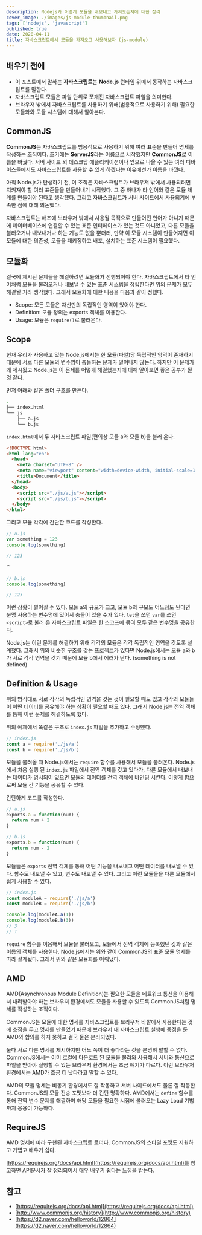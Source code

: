 ```yaml
---
description: Nodejs가 어떻게 모듈을 내보내고 가져오는지에 대한 정리
cover_image: ./images/js-module-thumbnail.png
tags: ['nodejs', 'javascript']
published: true
date: 2020-04-11
title: 자바스크립트에서 모듈을 가져오고 사용해보자 (js-module)
---
```


## 배우기 전에

- 이 포스트에서 말하는 **자바스크립트**는 **Node.js** 런타임 위에서 동작하는 자바스크립트를 말한다.
- 자바스크립트 모듈은 파일 단위로 쪼개진 자바스크립트 파일을 의미한다.
- 브라우저 밖에서 자바스크립트를 사용하기 위해(범용적으로 사용하기 위해) 필요한 모듈화와 모듈 시스템에 대해서 알아본다.

## CommonJS

**CommonJS**는 자바스크립트를 범용적으로 사용하기 위해 여러 표준을 만들어 명세를 작성하는 조직이다. 초기에는 **ServerJS**라는 이름으로 시작했지만 **CommonJS**로 이름을 바꿨다. 서버 사이드 외 데스크탑 애플리케이션이나 앞으로 나올 수 있는 여러 디바이스들에서도 자바스크립트를 사용할 수 있게 하겠다는 이유에선가 이름을 바꿨다.

아직 Node.js가 탄생하기 전, 이 조직은 자바스크립트가 브라우저 밖에서 사용되려면 지켜져야 할 여러 표준들을 만들어내기 시작했다. 그 중 하나가 타 언어와 같은 모듈 체계를 만들어야 된다고 생각했다. 그리고 자바스크립트가 서버 사이드에서 사용되기에 부족한 점에 대해 의논했다.

자바스크립트는 애초에 브라우저 밖에서 사용될 목적으로 만들어진 언어가 아니기 때문에 데이터베이스에 연결할 수 있는 표준 인터페이스가 있는 것도 아니었고, 다른 모듈을 불러오거나 내보내거나 하는 기능도 없을 뿐더러, 만약 이 모듈 시스템이 만들어지면 이 모듈에 대한 의존성, 모듈을 패키징하고 배포, 설치하는 표준 시스템이 필요했다.

## 모듈화

결국에 제시된 문제들을 해결하려면 모듈화가 선행되어야 한다. 자바스크립트에서 타 언어처럼 모듈을 불러오거나 내보낼 수 있는 표준 시스템을 정립한다면 위의 문제가 모두 해결될 거라 생각했다. 그래서 모듈화에 대한 내용을 다음과 같이 정했다.

- Scope: 모든 모듈은 자신만의 독립적인 영역이 있어야 한다.
- Definition: 모듈 정의는 exports 객체를 이용한다.
- Usage: 모듈은 `require()`로 불러온다.

## Scope

현재 우리가 사용하고 있는 Node.js에서는 한 모듈(파일)당 독립적인 영역이 존재하기 때문에 서로 다른 모듈의 변수명이 충돌하는 문제가 일어나지 않는다. 하지만 이 문제가 왜 제시됬고 Node.js는 이 문제를 어떻게 해결했는지에 대해 알아보면 좋은 공부가 될 것 같다.

먼저 아래와 같은 폴더 구조를 만든다.

```bash
.
├── index.html
└── js
    ├── a.js
    └── b.js
```

`index.html`에서 두 자바스크립트 파일(편의상 모듈 a와 모듈 b)을 불러 온다.

```html
<!DOCTYPE html>
<html lang="en">
  <head>
    <meta charset="UTF-8" />
    <meta name="viewport" content="width=device-width, initial-scale=1.0" />
    <title>Document</title>
  </head>
  <body>
    <script src="./js/a.js"></script>
    <script src="./js/b.js"></script>
  </body>
</html>
```

그리고 모듈 각각에 간단한 코드를 작성한다.

```js
// a.js
var something = 123
console.log(something)

// 123
```

``

```js
// b.js
console.log(something)

// 123
```

이런 상황이 벌어질 수 있다. 모듈 a의 규모가 크고, 모듈 b의 규모도 어느정도 된다면 분명 사용하는 변수명에 있어서 충돌이 있을 수가 있다. `let`을 쓰던 `var`를 쓰던 `<script>`로 불러 온 자바스크립트 파일은 한 스코프에 묶여 모두 같은 변수명을 공유한다.

Node.js는 이런 문제를 해결하기 위해 각각의 모듈은 각각 독립적인 영역을 갖도록 설계했다. 그래서 위와 비슷한 구조를 갖는 프로젝트가 있다면 Node.js에서는 모듈 a와 b가 서로 각각 영역을 갖기 때문에 모듈 b에서 에러가 난다. (something is not defined)

## Definition & Usage

위의 방식대로 서로 각각의 독립적인 영역을 갖는 것이 필요할 때도 있고 각각의 모듈들이 어떤 데이터를 공유해야 하는 상황이 필요할 때도 있다. 그래서 Node.js는 전역 객체를 통해 이런 문제를 해결하도록 했다.

위의 예제에서 똑같은 구조로 `index.js` 파일을 추가하고 수정했다.

```js
// index.js
const a = require('./js/a')
const b = require('./js/b')
```

모듈을 불러올 때 Node.js에서는 `require` 함수를 사용해서 모듈을 불러온다. Node.js에서 처음 실행 된 `index.js` 파일에서 전역 객체를 갖고 있다가, 다른 모듈에서 내보내는 데이터가 명시되어 있으면 모듈의 데이터를 전역 객체에 바인딩 시킨다. 이렇게 함으로써 모듈 간 기능을 공유할 수 있다.

간단하게 코드를 작성한다.

```js
// a.js
exports.a = function(num) {
  return num + 2
}

// b.js
exports.b = function(num) {
  return num - 2
}
```

모듈들은 `exports` 전역 객체를 통해 어떤 기능을 내보내고 어떤 데이터를 내보낼 수 있다. 함수도 내보낼 수 있고, 변수도 내보낼 수 있다. 그리고 이런 모듈들을 다른 모듈에서 쉽게 사용할 수 있다.

```js
// index.js
const moduleA = require('./js/a')
const moduleB = require('./js/b')

console.log(moduleA.a(1))
console.log(moduleB.b(3))
// 3
// 1
```

`require` 함수를 이용해서 모듈을 불러오고, 모듈에서 전역 객체에 등록했던 것과 같은 이름의 객체를 사용한다. Node.js에서는 위와 같이 CommonJS의 표준 모듈 명세를 따라 설계됬다. 그래서 위와 같은 모듈화를 이뤄냈다.

## AMD

AMD(Asynchronous Module Definition)는 필요한 모듈을 네트워크 통신을 이용해서 내려받아야 하는 브라우저 환경에서도 모듈을 사용할 수 있도록 CommonJS처럼 명세를 작성하는 조직이다.

CommonJS는 모듈에 대한 명세를 자바스크립트를 브라우저 바깥에서 사용한다는 것에 초점을 두고 명세를 만들었기 때문에 브라우저 내 자바스크립트 실행에 중점을 둔 AMD와 합의를 하지 못하고 결국 둘은 분리되었다.

둘다 서로 다른 명세를 제시하지만 어느 쪽이 더 좋다라는 것을 분명히 말할 수 없다. CommonJS에서는 이미 로컬에 다운로드 된 모듈을 불러와 사용해서 서버와 통신으로 파일을 받아야 실행할 수 있는 브라우저 환경에서는 조금 얘기가 다르다. 이런 브라우저 환경에서는 AMD가 조금 더 낫다라고 말할 수 있다.

AMD의 모듈 명세는 비동기 환경에서도 잘 작동하고 서버 사이드에서도 물론 잘 작동한다. CommonJS의 모듈 전송 포맷보다 더 간단 명확하다. AMD에서는 `define` 함수를 통해 전역 변수 문제를 해결하며 해당 모듈을 필요한 시점에 불러오는 Lazy Load 기법까지 응용이 가능하다.

## RequireJS

AMD 명세에 따라 구현된 자바스크립트 로더다. CommonJS의 스타일 포맷도 지원하고 가볍고 배우기 쉽다.

[https://requirejs.org/docs/api.html](https://requirejs.org/docs/api.html)를 참고하면 API문서가 잘 정리되어서 매우 배우기 쉽다는 느낌을 받는다.

## 참고

- [https://requirejs.org/docs/api.html](https://requirejs.org/docs/api.html)
- [http://www.commonjs.org/history](http://www.commonjs.org/history)
- [https://d2.naver.com/helloworld/12864](https://d2.naver.com/helloworld/12864)
